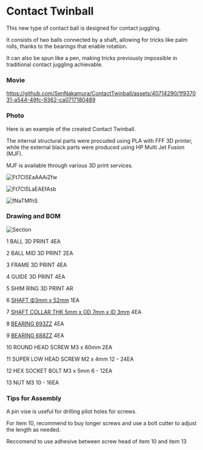 # Contact Twinball

This new type of contact ball is designed for contact juggling. 

It consists of two balls connected by a shaft, allowing for tricks like palm rolls, thanks to the bearings that enable rotation. 

It can also be spun like a pen, making tricks previously impossible in traditional contact juggling achievable.


### Movie

https://github.com/SenNakamura/ContactTwinball/assets/40714290/1f937031-a544-49fc-9362-ca0717180489


### Photo

Here is an example of the created Contact Twinball.

The internal structural parts were procuded using PLA with FFF 3D printer, while the external black parts were produced using HP Multi Jet Fusion (MJF). 

MJF is available through various 3D print services.

![Ft7CI5EaAAAiZfw](https://github.com/SenNakamura/ContactTwinball/assets/40714290/384ec86d-04a1-4322-bd79-88a01527f59d)

![Ft7CI5LaEAEfAsb](https://github.com/SenNakamura/ContactTwinball/assets/40714290/2db1b399-33ed-4b5a-9715-ed650619650d)

![fNaTMfhS](https://github.com/SenNakamura/ContactTwinball/assets/40714290/8309c3cb-8b88-46e7-bb90-343b6b2f207c)


### Drawing and BOM

![Section](https://github.com/SenNakamura/ContactTwinball/assets/40714290/24c17878-fefb-4df0-bd02-1fd194c40291)

1	BALL	3D PRINT	4EA

2	BALL MID	3D PRINT	2EA

3	FRAME	3D PRINT	4EA

4	GUIDE	3D PRINT	4EA

5	SHIM RING	3D PRINT	AR

6	[SHAFT	Φ3mm x 52mm](https://www.monotaro.com/p/1138/9577/)	1EA

7	[SHAFT COLLAR	THK 5mm x OD 7mm x ID 3mm](https://www.monotaro.com/p/1029/5013/)	4EA

8	[BEARING	693ZZ](https://www.monotaro.com/p/1169/8417/)	4EA

9	[BEARING	688ZZ](https://www.monotaro.com/p/3460/9696/)	4EA

10	ROUND HEAD SCREW	M3 x 60mm	2EA

11	SUPER LOW HEAD SCREW	M2 x 4mm	12 - 24EA

12	HEX SOCKET BOLT	M3 x 5mm	6 - 12EA

13	NUT	M3	10 - 16EA


### Tips for Assembly

A pin vise is useful for drilling pilot holes for screws. 

For item 10, recommend to buy longer screws and use a bolt cutter to adjust the length as needed.

Reccomend to use adhesive between screw head of item 10 and item 13

